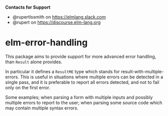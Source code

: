 **Contacts for Support**
- @rupertlssmith on https://elmlang.slack.com
- @rupert on https://discourse.elm-lang.org

# elm-error-handling

This package aims to provide support for more advanced error handling, than `Result` alone provides.

In particular it defines a `ResultME` type which stands for result-with-multiple-errors. This is useful in situations where multiple errors can be detected in a single pass, and it is preferable to report all errors detected, and not to fail only on the first error.

Some examples; when parsing a form with multiple inputs and possibly multiple errors to report to the user; when parsing some source code which may contain multiple syntax errors.
